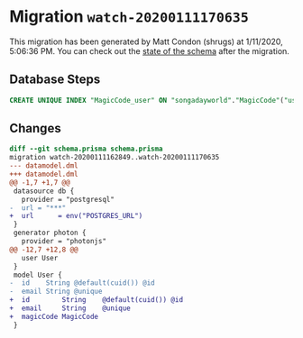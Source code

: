 # Migration `watch-20200111170635`

This migration has been generated by Matt Condon (shrugs) at 1/11/2020, 5:06:36 PM.
You can check out the [state of the schema](./schema.prisma) after the migration.

## Database Steps

```sql
CREATE UNIQUE INDEX "MagicCode_user" ON "songadayworld"."MagicCode"("user")
```

## Changes

```diff
diff --git schema.prisma schema.prisma
migration watch-20200111162849..watch-20200111170635
--- datamodel.dml
+++ datamodel.dml
@@ -1,7 +1,7 @@
 datasource db {
   provider = "postgresql"
-  url = "***"
+  url      = env("POSTGRES_URL")
 }
 generator photon {
   provider = "photonjs"
@@ -12,7 +12,8 @@
   user User
 }
 model User {
-  id    String @default(cuid()) @id
-  email String @unique
+  id        String    @default(cuid()) @id
+  email     String    @unique
+  magicCode MagicCode
 }
```


